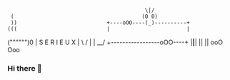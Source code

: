                                                \|/
     (                                        (0 0)
     ))                            +----oOO----(_)----------+
    (((                            |                        |
  ("""""")0                        |      S E R I E U X     |
   \    /                          |                        |
    \__/                           +-----------------oOO----+
                                             |__|__|
                                              || ||
                                             ooO Ooo




### Hi there 👋

<!--
**c-drault/c-drault** is a ✨ _special_ ✨ repository because its `README.md` (this file) appears on your GitHub profile.

Here are some ideas to get you started:

- 🔭 I’m currently working on ...
- 🌱 I’m currently learning ...
- 👯 I’m looking to collaborate on ...
- 🤔 I’m looking for help with ...
- 💬 Ask me about ...
- 📫 How to reach me: ...
- 😄 Pronouns: ...
- ⚡ Fun fact: ...
-->
